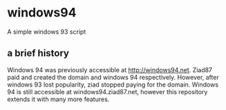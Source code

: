 # windows94
A simple windows 93 script

## a brief history
Windows 94 was previously accessible at http://windows94.net. Ziad87 paid and created the domain and windows 94 respectively. However, after windows 93 lost popularity, ziad stopped paying for the domain. Windows 94 is still accessible at windows94.ziad87.net, however this repository extends it with many more features.